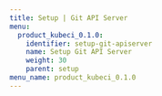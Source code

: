 ```yaml
---
title: Setup | Git API Server
menu:
  product_kubeci_0.1.0:
    identifier: setup-git-apiserver
    name: Setup Git API Server
    weight: 30
    parent: setup
menu_name: product_kubeci_0.1.0
---
```

